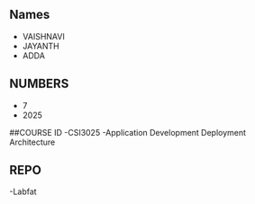 ## Names
 - VAISHNAVI
 - JAYANTH
 - ADDA

## NUMBERS
- 7
- 2025

##COURSE ID
  -CSI3025
  -Application Development Deployment Architecture

## REPO
  -Labfat
